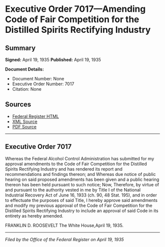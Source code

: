 # Executive Order 7017—Amending Code of Fair Competition for the Distilled Spirits Rectifying Industry

## Summary

**Signed:** April 19, 1935
**Published:** April 19, 1935

**Document Details:**
- Document Number: None
- Executive Order Number: 7017
- Citation: None

## Sources
- [Federal Register HTML](https://www.presidency.ucsb.edu/documents/executive-order-7017-amending-code-fair-competition-for-the-distilled-spirits-rectifying)
- [XML Source](None)
- [PDF Source](None)

---

## Executive Order 7017

Whereas the Federal Alcohol Control Administration has submitted for my approval amendments to the Code of Fair Competition for the Distilled Spirits Rectifying Industry and has rendered its report and recommendations and findings thereon; and
Whereas due notice of public hearing on said proposed amendments has been given and a public hearing thereon has been held pursuant to such notice;
Now, Therefore, by virtue of and pursuant to the authority vested in me by Title I of the National Industrial Recovery Act of June 16, 1933 (ch. 90, 48 Stat. 195), and in order to effectuate the purposes of said Title, I hereby approve said amendments and modify my previous approval of the Code of Fair Competition for the Distilled Spirits Rectifying Industry to include an approval of said Code in its entirety as hereby amended.

FRANKLIN D. ROOSEVELT
The White House,April 19, 1935.

---

*Filed by the Office of the Federal Register on April 19, 1935*
